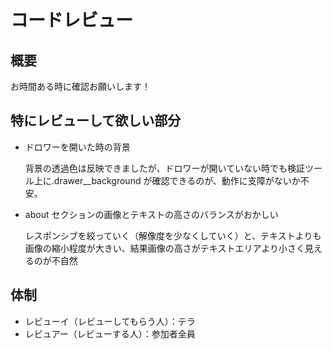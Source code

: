 # コードレビュー

## 概要

お時間ある時に確認お願いします！

## 特にレビューして欲しい部分

- ドロワーを開いた時の背景

  背景の透過色は反映できましたが、ドロワーが開いていない時でも検証ツール上に.drawer\_\_background が確認できるのが、動作に支障がないか不安。

- about セクションの画像とテキストの高さのバランスがおかしい

  レスポンシブを絞っていく（解像度を少なくしていく）と、テキストよりも画像の縮小程度が大きい、結果画像の高さがテキストエリアより小さく見えるのが不自然

## 体制

- レビューイ（レビューしてもらう人）：テラ
- レビュアー（レビューする人）：参加者全員
